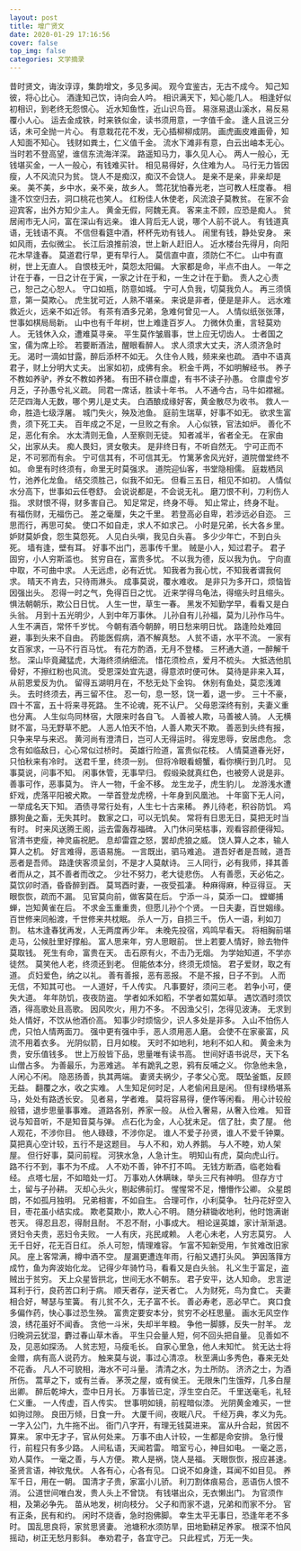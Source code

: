 ```yaml
---
layout: post
title: 增广贤文
date: 2020-01-29 17:16:56
cover: false
top_img: false
categories: 文学摘录
---
```


昔时贤文，诲汝谆谆，集韵增文，多见多闻。 
观今宜鉴古，无古不成今。 
知己知彼，将心比心。 
酒逢知己饮，诗向会人吟。 
相识满天下，知心能几人。 
相逢好似初相识，到老终无怨恨心。 
近水知鱼性，近山识鸟音。 
易涨易退山溪水，易反易覆小人心。 
运去金成铁，时来铁似金，读书须用意，一字值千金。 
逢人且说三分话，未可全抛一片心。 
有意栽花花不发，无心插柳柳成阴。 
画虎画皮难画骨，知人知面不知心。 
钱财如粪土，仁义值千金。 
流水下滩非有意，白云出岫本无心。 
当时若不登高望，谁信东流海洋深。 
路遥知马力，事久见人心。 
两人一般心，无钱堪买金，一人一般心，有钱难买针。 
相见易得好，久住难为人。 
马行无力皆因瘦，人不风流只为贫。 
饶人不是痴汉，痴汉不会饶人。 
是亲不是亲，非亲却是亲。 
美不美，乡中水，亲不亲，故乡人。 
莺花犹怕春光老，岂可教人枉度春。 
相逢不饮空归去，洞口桃花也笑人。 
红粉佳人休使老，风流浪子莫教贫。 
在家不会迎宾客，出外方知少主人。 
黄金无假，阿魏无真。 
客来主不顾，应恐是痴人。 
贫居闹市无人问，富在深山有远亲。 
谁人背后无人说，哪个人前不说人。 
有钱道真语，无钱语不真。 
不信但看筵中酒，杯杯先劝有钱人。 
闹里有钱，静处安身。 
来如风雨，去似微尘。 
长江后浪推前浪，世上新人赶旧人。 
近水楼台先得月，向阳花木早逢春。 
莫道君行早，更有早行人。 
莫信直中直，须防仁不仁。 
山中有直树，世上无直人。 
自恨枝无叶，莫怨太阳偏。 
大家都是命，半点不由人。 
一年之计在于春，一日之计在于寅，一家之计在于和，一生之计在于勤。 
责人之心责己，恕己之心恕人。 
守口如瓶，防意如城。 
宁可人负我，切莫我负人。 
再三须慎意，第一莫欺心。 
虎生犹可近，人熟不堪亲。 
来说是非者，便是是非人。 
远水难救近火，远亲不如近邻。 
有茶有酒多兄弟，急难何曾见一人。 
人情似纸张张薄，世事如棋局局新。 
山中也有千年树，世上难逢百岁人。 
力微休负重，言轻莫劝人。 
无钱休入众，遭难莫寻亲。 
平生莫作皱眉事，世上应无切齿人。 
士者国之宝，儒为席上珍。 
若要断酒法，醒眼看醉人。 
求人须求大丈夫，济人须济急时无。 
渴时一滴如甘露，醉后添杯不如无。 
久住令人贱，频来亲也疏。 
酒中不语真君子，财上分明大丈夫。 
出家如初，成佛有余。 
积金千两，不如明解经书。 
养子不教如养驴，养女不教如养猪。 
有田不耕仓廪虚，有书不读子孙愚。 
仓廪虚兮岁月乏，子孙愚兮礼义疏。 
同君一席话，胜读十年书。 
人不通今古，马牛如襟裾。 
茫茫四海人无数，哪个男儿是丈夫。 
白酒酿成缘好客，黄金散尽为收书。 
救人一命，胜造七级浮屠。 
城门失火，殃及池鱼。 
庭前生瑞草，好事不如无。 
欲求生富贵，须下死工夫。 
百年成之不足，一旦败之有余。 
人心似铁，官法如炉。 
善化不足，恶化有余。 
水太清则无鱼，人至察则无徒。 
知者减半，省者全无。 
在家由父，出家从夫。 
痴人畏妇，贤女敬夫。 
是非终日有，不听自然无。 
宁可正而不足，不可邪而有余。 
宁可信其有，不可信其无。 
竹篱茅舍风光好，道院僧堂终不如。 
命里有时终须有，命里无时莫强求。 
道院迎仙客，书堂隐相儒。 
庭栽栖凤竹，池养化龙鱼。 
结交须胜己，似我不如无。 
但看三五日，相见不如初。 
人情似水分高下，世事如云任卷舒。 
会说说都是，不会说无礼。 
磨刀恨不利，刀利伤人指。 
求财恨不得，财多害自己。 
知足常足，终身不辱。 
知止常止，终身不耻。 
有福伤财，无福伤己。 
差之毫厘，失之千里。 
若登高必自卑，若涉远必自迩。 
三思而行，再思可矣。 
使口不如自走，求人不如求己。 
小时是兄弟，长大各乡里。 
妒财莫妒食，怨生莫怨死。 
人见白头嗔，我见白头喜。 
多少少年亡，不到白头死。 
墙有逢，壁有耳。 
好事不出门，恶事传千里。 
贼是小人，知过君子。 
君子固穷，小人穷斯滥也。 
贫穷自在，富贵多忧。 
不以我为德，反以我为仇。 
宁向直中取，不可曲中求。 
人无远虑，必有近忧。 
知我者为我心忧，不知我者谓我何求。 
晴天不肯去，只待雨淋头。 
成事莫说，覆水难收。 
是非只为多开口，烦恼皆因强出头。 
忍得一时之气，免得百日之忧。 
近来学得乌龟法，得缩头时且缩头。 
惧法朝朝乐，欺公日日忧。 
人生一世，草生一春。 
黑发不知勤学早，看看又是白头翁。 
月到十五光明少，人到中年万事休。 
儿孙自有儿孙福，莫为儿孙作马牛。 
人生不满百，常怀千岁忧。 
今朝有酒今朝醉，明日愁来明日忧。 
路逢险处难回避，事到头来不自由。 
药能医假病，酒不解真愁。 
人贫不语，水平不流。 
一家有女百家求，一马不行百马忧。 
有花方酌酒，无月不登楼。 
三杯通大道，一醉解千愁。 
深山毕竟藏猛虎，大海终须纳细流。 
惜花须检点，爱月不梳头。 
大抵选他肌骨好，不擦红粉也风流。 
受恩深处宜先退，得意浓时便可休。 
莫待是非来入耳，从前恩爱反为仇。 
留得五湖明月在，不愁无处下金钩。 
休别有鱼处，莫恋浅滩头。 
去时终须去，再三留不住。 
忍一句，息一怒，饶一着，退一步。 
三十不豪，四十不富，五十将来寻死路。 
生不论魂，死不认尸。 
父母恩深终有别，夫妻义重也分离。 
人生似鸟同林宿，大限来时各自飞。 
人善被人欺，马善被人骑。 
人无横财不富，马无野草不肥。 
人恶人怕天不怕，人善人欺天不欺。 
善恶到头终有报，只争来早与来迟。 
黄河尚有澄清日，岂可人无得运时。 
得宠思辱，安居虑危。 
念念有如临敌日，心心常似过桥时。 
英雄行险道，富贵似花枝。 
人情莫道春光好，只怕秋来有冷时。 
送君千里，终须一别。 
但将冷眼看螃蟹，看你横行到几时。 
见事莫说，问事不知。 
闲事休管，无事早归。 
假缎染就真红色，也被旁人说是非。 
善事可作，恶事莫为。 
许人一物，千金不移。 
龙生龙子，虎生豹儿。 
龙游浅水遭虾戏，虎落平阳被犬欺。 
一举首登龙虎榜，十年身到风凰池。 
十年窗下无人问，一举成名天下知。 
酒债寻常行处有，人生七十古来稀。 
养儿待老，积谷防饥。 
鸡豚狗彘之畜，无失其时。 
数家之口，可以无饥矣。 
常将有日思无日，莫把无时当有时。 
时来风送腾王阁，运去雷轰荐福碑。 
入门休问荣枯事，观看容颜便得知。 
官清书吏瘦，神灵庙祝肥。 
息却雷霆之怒，罢却虎狼之威。 
饶人算人之本，输人算人之机。 
好言难得，恶语易施。 
一言既出，驷马难追。 
道吾好者是吾贼，道吾恶者是吾师。 
路逢侠客须呈剑，不是才人莫献诗。 
三人同行，必有我师，择其善者而从之，其不善者而改之。 
少壮不努力，老大徒悲伤。 
人有善愿，天必佑之。 
莫饮卯时酒，昏昏醉到酉。 
莫骂酉时妻，一夜受孤凄。 
种麻得麻，种豆得豆。 
天眼恢恢，疏而不漏。 
见官莫向前，做客莫在后。 
宁添一斗，莫添一口。 
螳螂捕蝉，岂知黄雀在后。 
不求金玉重重贵，但愿儿孙个个贤。 
一日夫妻，百世姻缘。 
百世修来同船渡，千世修来共枕眠。 
杀人一万，自损三千。 
伤人一语，利如刀割。 
枯木逢春犹再发，人无两度再少年。 
未晚先投宿，鸡鸣早看天。 
将相胸前堪走马，公候肚里好撑船。 
富人思来年，穷人思眼前。 
世上若要人情好，赊去物件莫取钱。 
死生有命，富贵在天。 
击石原有火，不击乃无烟。 
为学始知道，不学亦徒然。 
莫笑他人老，终须还到老。 
但能依本分，终须无烦恼。 
君子爱财，取之有道。 
贞妇爱色，纳之以礼。 
善有善报，恶有恶报。 
不是不报，日子不到。 
人而无信，不知其可也。 
一人道好，千人传实。 
凡事要好，须问三老。 
若争小可，便失大道。 
年年防饥，夜夜防盗。 
学者如禾如稻，不学者如蒿如草。 
遇饮酒时须饮酒，得高歌处且高歌。 
因风吹火，用力不多。 
不因渔父引，怎得见波涛。 
无求到处人情好，不饮从他酒价高。 
知事少时烦恼少，识人多处是非多。 
入山不怕伤人虎，只怕人情两面刀。 
强中更有强中手，恶人须用恶人磨。 
会使不在家豪富，风流不用着衣多。 
光阴似箭，日月如梭。 
天时不如地利，地利不如人和。 
黄金未为贵，安乐值钱多。 
世上万般皆下品，思量唯有读书高。 
世间好语书说尽，天下名山僧占多。 
为善最乐，为恶难逃。 
羊有跪乳之恩，鸦有反哺之义。 
你急他未急，人闲心不闲。 
隐恶扬善，执其两端。 
妻贤夫祸少，子孝父心宽。 
既坠釜甑，反顾无益。 
翻覆之水，收之实难。 
人生知足何时足，人老偷闲且是闲。 
但有绿杨堪系马，处处有路透长安。 
见者易，学者难。 
莫将容易得，便作等闲看。 
用心计较般般错，退步思量事事难。 
道路各别，养家一般。 
从俭入奢易，从奢入俭难。 
知音说与知音听，不是知音莫与弹。 
点石化为金，人心犹未足。 
信了肚，卖了屋。 
他人观花，不涉你目。 
他人碌碌，不涉你足。 
谁人不爱子孙贤，谁人不爱千钟粟。 
莫把真心空计较，五行不是这题目。 
与人不和，劝人养鹅。 
与人不睦，劝人架屋。 
但行好事，莫问前程。 
河狭水急，人急计生。 
明知山有虎，莫向虎山行。 
路不行不到，事不为不成。 
人不劝不善，钟不打不鸣。 
无钱方断酒，临老始看经。 
点塔七层，不如暗处一灯。 
万事劝人休瞒昧，举头三尺有神明。 
但存方寸土，留与子孙耕。 
灭却心头火，剔起佛前灯。 
惺惺常不足，懵懵作公卿。 
众星朗朗，不如孤月独明。 
兄弟相害，不如自生。 
合理可作，小利莫争。 
牡丹花好空入目，枣花虽小结实成。 
欺老莫欺小，欺人心不明。 
随分耕锄收地利，他时饱满谢苍天。 
得忍且忍，得耐且耐。 
不忍不耐，小事成大。 
相论逞英雄，家计渐渐退。 
贤妇令夫贵，恶妇令夫败。 
一人有庆，兆民咸赖。 
人老心未老，人穷志莫穷。 
人无千日好，花无百日红。 
杀人可恕，情理难容。 
乍富不知新受用，乍贫难改旧家风。 
座上客常满，樽中酒不空。 
屋漏更遭连年雨，行船又遇打头风。 
笋因落箨方成竹，鱼为奔波始化龙。 
记得少年骑竹马，看看又是白头翁。 
礼义生于富足，盗贼出于贫穷。 
天上众星皆拱北，世间无水不朝东。 
君子安平，达人知命。 
忠言逆耳利于行，良药苦口利于病。 
顺天者存，逆天者亡。 
人为财死，鸟为食亡。 
夫妻相合好，琴瑟与笙簧。 
有儿贫不久，无子富不长。 
善必寿老，恶必早亡。 
爽口食多偏作药，快心事过恐生殃。 
富贵定要安本分，贫穷不必枉思量。 
画水无风空作浪，绣花虽好不闻香。 
贪他一斗米，失却半年粮。 
争他一脚豚，反失一肘羊。 
龙归晚洞云犹湿，麝过春山草木香。 
平生只会量人短，何不回头把自量。 
见善如不及，见恶如探汤。 
人贫志短，马瘦毛长。 
自家心里急，他人未知忙。 
贫无达士将金赠，病有高人说药方。 
触来莫与说，事过心清凉。 
秋至满山多秀色，春来无处不花香。 
凡人不可貌相，海水不可斗量。 
清清之水，为土所防。 
济济之士，为酒所伤。 
蒿草之下，或有兰香。 
茅茨之屋，或有侯王。 
无限朱门生饿殍，几多白屋出卿。 
醉后乾坤大，壶中日月长。 
万事皆已定，浮生空白茫。 
千里送毫毛，礼轻仁义重。 
一人传虚，百人传实。 
世事明如镜，前程暗似漆。 
光阴黄金难买，一世如驹过隙。 
良田万倾，日食一升。 
大厦千间，夜眠八尺。 
千经万典，孝义为先。 
一字入公门，九牛拖不出。 
衙门八字开，有理无钱莫进来。 
富从升合起，贫因不算来。 
家中无才子，官从何处来。 
万事不由人计较，一生都是命安排。 
急行慢行，前程只有多少路。 
人间私语，天闻若雷。 
暗室亏心，神目如电。 
一毫之恶，劝人莫作。 
一毫之善，与人方便。 
欺人是祸，饶人是福。 
天眼恢恢，报应甚速。 
圣贤言语，神钦鬼伏。 
人各有心，心各有见。 
口说不如身逢，耳闻不如目见。 
养军千日，用在一朝。 
国清才子贵，家富小儿骄。 
利刀割体痕易合，恶语伤人恨不消。 
公道世间唯白发，贵人头上不曾饶。 
有钱堪出众，无衣懒出门。 
为官须作相，及第必争先。 
苗从地发，树向枝分。 
父子和而家不退，兄弟和而家不分。 
官有正条，民有和约。 
闲时不烧香，急时抱佛脚。 
幸生太平无事日，恐逢年老不多时。 
国乱思良将，家贫思贤妻。 
池塘积水须防旱，田地勤耕足养家。 
根深不怕风摇动，树正无愁月影斜。 
奉劝君子，各宜守己。 
只此程式，万无一失。